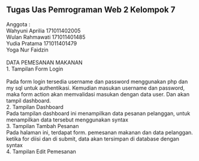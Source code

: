 <h2>Tugas Uas Pemrograman Web 2 Kelompok 7 </br></h2>
Anggota :</br>
Wahyuni Aprilia 171011402005 </br>
Wulan Rahmawati 171011401485 </br>
Yudia Pratama 171011401479 </br>
Yoga Nur Faidzin </br>
</br>
DATA PEMESANAN MAKANAN </br>
1. Tampilan Form Login </br>
</br>
Pada form login tersedia username dan password menggunakan php dan my sql untuk authentikasi. Kemudian masukan username dan password, maka form action akan memvalidasi masukan dengan data user. Dan akan tampil dashboard. <br>
2. Tampilan Dashboard </br>
Pada tampilan dashboard ini menampilkan data pesanan pelanggan, untuk menampilkan data tersebut menggunakan syntax </br>
3. Tampilan Tambah Pesanan </br>
Pada halaman ini, terdapat form. pemesanan makanan dan data pelanggan. ketika for diisi dan di submit, data akan tersimpan di database dengan syntax </br>
4. Tampilan Edit Pemesanan </br>

